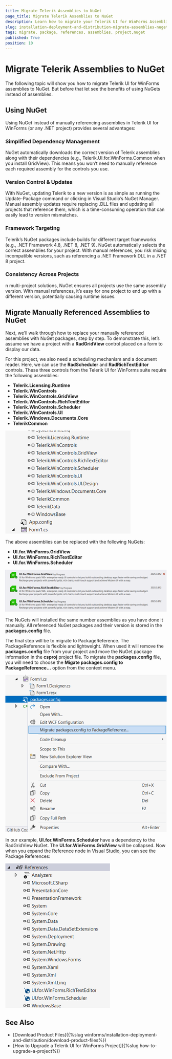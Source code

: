```yaml
---
title: Migrate Telerik Assemblies to NuGet
page_title: Migrate Telerik Assemblies to NuGet
description: Learn how to migrate your Telerik UI for WinForms Assemblies to NuGet in your project.
slug: installation-deployment-and-distribution-migrate-assemblies-nuget
tags: migrate, package, references, assemblies, project,nuget
published: True
position: 10
---
```


# Migrate Telerik Assemblies to NuGet

The following topic will show you how to migrate Telerik UI for WinForms assemblies to NuGet. But before that let see the benefits of using NuGets instead of assemblies.

## Using NuGet 

Using NuGet instead of manually referencing assemblies in Telerik UI for WinForms (or any .NET project) provides several advantages:

### Simplified Dependency Management

NuGet automatically downloads the correct version of Telerik assemblies along with their dependencies (e.g., Telerik.UI.for.WinForms.Common when you install GridView). This means you won’t need to manually reference each required assembly for the controls you use.

### Version Control & Updates

With NuGet, updating Telerik to a new version is as simple as running the Update-Package command or clicking in Visual Studio’s NuGet Manager. Manual assembly updates require replacing .DLL files and updating all projects that reference them, which is a time-consuming operation that can easily lead to version mismatches.

### Framework Targeting

Telerik’s NuGet packages include builds for different target frameworks (e.g., .NET Framework 4.8, .NET 8, .NET 9). NuGet automatically selects the correct assemblies for your project. With manual references, you risk mixing incompatible versions, such as referencing a .NET Framework DLL in a .NET 8 project.

### Consistency Across Projects

n multi-project solutions, NuGet ensures all projects use the same assembly version. With manual references, it’s easy for one project to end up with a different version, potentially causing runtime issues.

## Migrate Manually Referenced Assemblies to NuGet

Next, we’ll walk through how to replace your manually referenced assemblies with NuGet packages, step by step. To demonstrate this, let’s assume we have a project with a **RadGridView** control placed on a form to display our data.

For this project, we also need a scheduling mechanism and a document reader. Here, we can use the **RadScheduler** and **RadRichTextEditor** controls. These three controls from the Telerik UI for WinForms suite require the following assemblies:

* __Telerik.Licensing.Runtime__
* __Telerik.WinControls__
* __Telerik.WinControls.GridView__
* __Telerik.WinControls.RichTextEditor__
* __Telerik.WinControls.Scheduler__
* __Telerik.WinControls.UI__
* __Telerik.Windows.Documents.Core__
* __TelerikCommon__

![migrate-assemblies-nuget 001](images/migrate-assemblies-nuget001.png)

The above assemblies can be replaced with the following NuGets:

* __UI.for.WinForms.GridView__
* __UI.for.WinForms.RichTextEditor__
* __UI.for.WinForms.Scheduler__

![migrate-assemblies-nuget 002](images/migrate-assemblies-nuget002.png)

The NuGets will installed the same number assemblies as you have done it manually. All referenced NuGet packages and their version is stored in the **packages.config** file. 

The final step will be to migrate to PackageReference. The PackageReference is flexible and lightweight. When used it will remove the **packages.config** file from your project and move the NuGet package information in the **csproj** project file. To migrate the **packages.config** file, you will need to choose the **Migate packages.config to PackageReference...** option from the context menu.

![migrate-assemblies-nuget 003](images/migrate-assemblies-nuget003.png)

In our example, __UI.for.WinForms.Scheduler__ have a dependency to the RadGridView NuGet. The __UI.for.WinForms.GridView__ will be collapsed. Now when you expand the Reference node in Visual Studio, you can see the Package References:

![migrate-assemblies-nuget 004](images/migrate-assemblies-nuget004.png)


## See Also

* [Download Product Files]({%slug winforms/installation-deployment-and-distribution/download-product-files%})
* [How to Upgrade a Telerik UI for WinForms Project]({%slug how-to-upgrade-a-project%})